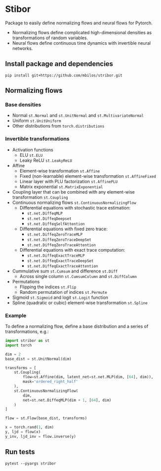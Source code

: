 # Stibor

Package to easily define normalizing flows and neural flows for Pytorch.

- Normalizing flows define complicated high-dimensional densities as transformations of random variables.
- Neural flows define continuous time dynamics with invertible neural networks.

## Install package and dependencies

```
pip install git+https://github.com/mbilos/stribor.git
```

## Normalizing flows

### Base densities

- Normal `st.Normal` and `st.UnitNormal` and `st.MultivariateNormal`
- Uniform `st.UnitUniform`
- Other distributions from `torch.distributions`

### Invertible transformations

- Activation functions
    - ELU `st.ELU`
    - Leaky ReLU `st.LeakyReLU`
- Affine
    - Element-wise transformation `st.Affine`
    - Fixed (non-learnable) element-wise transformation `st.AffineFixed`
    - Linear layer with PLU factorization `st.AffinePLU`
    - Matrix exponential `st.MatrixExponential`
- Coupling layer that can be combined with any element-wise transformation `st.Coupling`
- Continuous normalizing flows `st.ContinuousNormalizingFlow`
    - Differential equations with stochastic trace estimation:
        - `st.net.DiffeqMLP`
        - `st.net.DiffeqDeepset`
        - `st.net.DiffeqSelfAttention`
    - Differential equations with fixed zero trace:
        - `st.net.DiffeqZeroTraceMLP`
        - `st.net.DiffeqZeroTraceDeepSet`
        - `st.net.DiffeqZeroTraceAttention`
    - Differential equations with exact trace computation:
        - `st.net.DiffeqExactTraceMLP`
        - `st.net.DiffeqExactTraceDeepSet`
        - `st.net.DiffeqExactTraceAttention`
- Cummulative sum `st.Cumsum` and difference `st.Diff`
    - Across single column `st.CumsumColumn` and `st.DiffColumn`
- Permutations
    - Flipping the indices `st.Flip`
    - Random permutation of indices `st.Permute`
- Sigmoid `st.Sigmoid` and logit `st.Logit` function
- Spline (quadratic or cubic) element-wise transformation `st.Spline`


### Example

To define a normalizing flow, define a base distribution and a series of transformations, e.g.:
```py
import stribor as st
import torch

dim = 2
base_dist = st.UnitNormal(dim)

transforms = [
    st.Coupling(
        flow=st.Affine(dim, latent_net=st.net.MLP(dim, [64], dim)),
        mask='ordered_right_half'
    ),
    st.ContinuousNormalizingFlow(
        dim,
        net=st.net.DiffeqMLP(dim + 1, [64], dim)
    )
]

flow = st.Flow(base_dist, transforms)

x = torch.rand(1, dim)
y, ljd = flow(x)
y_inv, ljd_inv = flow.inverse(y)
```

## Run tests

```
pytest --pyargs stribor
```
